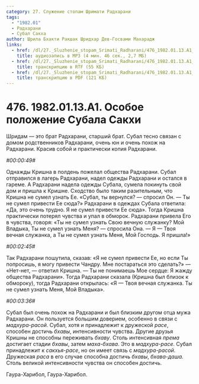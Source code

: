 ```yaml
---
category: 27. Служение стопам Шримати Радхарани
tags:
  - "1982.01"
  - Радхарани
  - Субал Сакха
author: Шрила Бхакти Ракшак Шридхар Дев-Госвами Махарадж
links:
  - href: /dl/27._Sluzhenie_stopam_Srimati_Radharani/476_1982.01.13.A1_SridharMj_Osoboye_polozheniye_Subala_Sakkhi.mp3
    title: аудиозапись в MP3 (4 мин. 46 сек., 2,7 МБ)
  - href: /dl/27._Sluzhenie_stopam_Srimati_Radharani/476_1982.01.13.A1_SridharMj_Osoboye_polozheniye_Subala_Sakkhi.rtf
    title: транскрипцию в RTF (55 КБ)
  - href: /dl/27._Sluzhenie_stopam_Srimati_Radharani/476_1982.01.13.A1_SridharMj_Osoboye_polozheniye_Subala_Sakkhi.pdf
    title: транскрипцию в PDF (121 КБ)
---
```


# 476. 1982.01.13.A1. Особое положение Субала Сакхи

Шридам — это брат Радхарани, старший брат. Субал тесно связан с домом родственников Радхарани, очень юн и очень похож на Радхарани. Красив собой и практически копия Радхарани.

*#00:00:49#*

Однажды Кришна в полдень пожелал общества Радхарани. Субал отправился в лагерь Радхарани, надел одежды Радхарани и остался в гареме. А Радхарани надела одежды Субала, сумела покинуть свой дом и пришла к Кришне. Сходство было таким разительным, что Кришна не сумел узнать Ее. «Субал, ты вернулся? — спросил Он. — Ты не сумел привести Ее сюда?» Радхарани в одеждах Субала ответила: «Да, это очень трудно. Я не сумел привести Ее сюда». Тогда Кришна практически потерял чувства и упал в обморок. Радхарани привела Его в чувства, говоря: «Ты не сумел узнать Свою вечную служанку? Мой Владыка, Ты не сумел узнать Меня? — спросила Она. — Я — Твоя вечная служанка, а Ты не сумел узнать Меня, Мой Господь. Я пришла!»

*#00:02:45#*

Так Радхарани пошутила, сказав: «Я не сумел привести Ее, но если Ты попросишь, я могу привести Чандру. Мне постараться это сделать?» — «Нет-нет, — ответил Кришна. — Ты не понимаешь Мое сердце: Я жажду общества Радхарани». Тогда Радхарани сказала (Кришна был близок к обмороку), тогда Радхарани открылась: «Я — Твоя вечная служанка. Ты не сумел узнать Меня, Мой Владыка».

*#00:03:36#*

Субал был очень похож на Радхарани и был близким другом отца мужа Радхарани. Он пользуется большим доверием, особенно в связи с *мадхура-расой*. Субал, хотя и принадлежит к дружеской *расе*, способен достичь *бхавы*, интенсивности чувства. Другие друзья Кришны не способны переживать *бхаву*. Столь интенсивная *према* достигает стадии *бхавы*, затем *маха-бхава*. Это в *мадхура-расе*. Субал принадлежит к *сакхья-расе*, но он имеет связь с *мадхура-расой*. Дружеская *раса* в его случае способна достичь *бхавы*, *бхава-даша.* Столь великой интенсивности чувства он способен достичь.

Гаура-Харибол, Гаура-Харибол.

